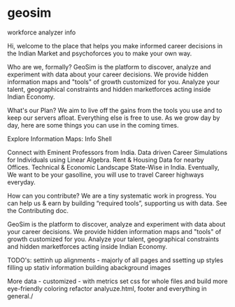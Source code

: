 # geosim
workforce analyzer info 

Hi, welcome to the place that helps you make informed career decisions in the Indian Market and psychoforces you to make your own way.

Who are we, formally?
GeoSim is the platform to discover, analyze and experiment with data about your career decisions. We provide hidden information maps and "tools" of growth customized for you. Analyze your talent, geographical constraints and hidden marketforces acting inside Indian Economy.

What's our Plan?
We aim to live off the gains from the tools you use and to keep our servers afloat. Everything else is free to use. As we grow day by day, here are some things you can use in the coming times.

Explore Information Maps: Info Shell

Connect with Eminent Professors from India.
Data driven Career Simulations for Individuals using Linear Algebra.
Rent & Housing Data for nearby Offices.
Technical & Economic Landscape State-Wise in India.
Eventually, We want to be your gasolline, you will use to travel Career highways everyday.

How can you contribute?
We are a tiny systematic work in progress. You can help us & earn by building “required tools”, supporting us with data. See the Contributing doc.


GeoSim is the platform to discover, analyze and experiment with data about your career decisions. We provide hidden information maps and "tools" of growth customized for you. Analyze your talent, geographical constraints and hidden marketforces acting inside Indian Economy.


TODO's:
settinh up alignments - majorly of all pages and ssetting up styles
filling up stativ information
building abackground images






More data - customized - with metrics
set css for whole files and build more eye-friendly coloring
refactor analyuze.html, footer and everything in general./










